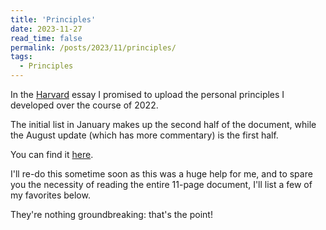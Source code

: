 ```yaml
---
title: 'Principles'
date: 2023-11-27
read_time: false
permalink: /posts/2023/11/principles/
tags:
  - Principles
---
```


In the [Harvard](https://www.jonhuml.com/posts/2023/06/harvard/) essay I promised to upload the personal principles I developed over the course of 2022. 

The initial list in January makes up the second half of the document, while the August update (which has more commentary) is the first half.

You can find it [here](https://www.jonhuml.com/files/principles_draft.pdf). 

I'll re-do this sometime soon as this was a huge help for me, and to spare you the necessity of reading the entire 11-page document, I'll list a few of 
my favorites below. 

They're nothing groundbreaking: that's the point!





